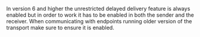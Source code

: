 In version 6 and higher the unrestricted delayed delivery feature is always enabled but in order to work it has to be enabled in both the sender and the receiver. When communicating with endpoints running older version of the transport make sure to ensure it is enabled.